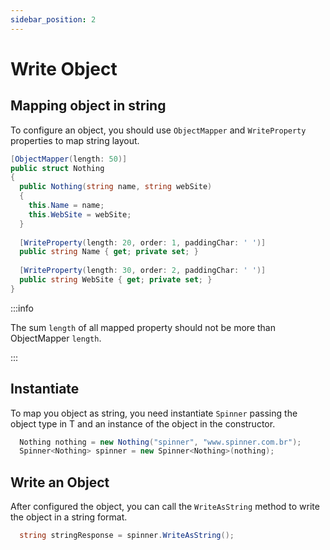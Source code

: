 ```yaml
---
sidebar_position: 2
---
```


# Write Object

## Mapping object in string

To configure an object, you should use ` ObjectMapper ` and ` WriteProperty ` properties to map string layout.

```csharp
[ObjectMapper(length: 50)]
public struct Nothing
{
  public Nothing(string name, string webSite)
  {
    this.Name = name;
    this.WebSite = webSite;
  }
  
  [WriteProperty(length: 20, order: 1, paddingChar: ' ')]
  public string Name { get; private set; }
  
  [WriteProperty(length: 30, order: 2, paddingChar: ' ')]
  public string WebSite { get; private set; }
}
```

:::info

The sum `length` of all mapped property should not be more than ObjectMapper `length`.

:::

## Instantiate

To map you object as string, you need instantiate ``` Spinner ``` passing the object type in T and an instance of the object in the constructor.

```csharp
  Nothing nothing = new Nothing("spinner", "www.spinner.com.br");
  Spinner<Nothing> spinner = new Spinner<Nothing>(nothing);  
```

## Write an Object

After configured the object, you can call the ` WriteAsString ` method to write the object in a string format.

```csharp
  string stringResponse = spinner.WriteAsString();
```
